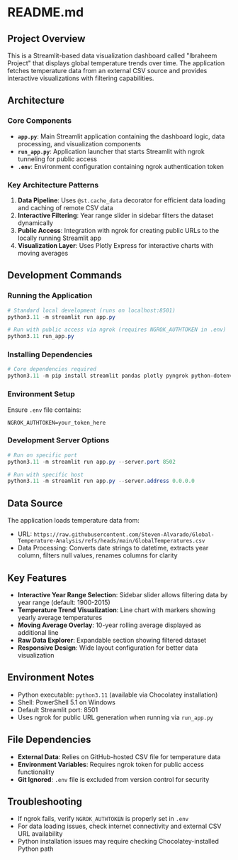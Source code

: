 # README.md

## Project Overview

This is a Streamlit-based data visualization dashboard called "Ibraheem Project" that displays global temperature trends over time. The application fetches temperature data from an external CSV source and provides interactive visualizations with filtering capabilities.

## Architecture

### Core Components

- **`app.py`**: Main Streamlit application containing the dashboard logic, data processing, and visualization components
- **`run_app.py`**: Application launcher that starts Streamlit with ngrok tunneling for public access
- **`.env`**: Environment configuration containing ngrok authentication token

### Key Architecture Patterns

1. **Data Pipeline**: Uses `@st.cache_data` decorator for efficient data loading and caching of remote CSV data
2. **Interactive Filtering**: Year range slider in sidebar filters the dataset dynamically
3. **Public Access**: Integration with ngrok for creating public URLs to the locally running Streamlit app
4. **Visualization Layer**: Uses Plotly Express for interactive charts with moving averages

## Development Commands

### Running the Application

```powershell
# Standard local development (runs on localhost:8501)
python3.11 -m streamlit run app.py

# Run with public access via ngrok (requires NGROK_AUTHTOKEN in .env)
python3.11 run_app.py
```

### Installing Dependencies

```powershell
# Core dependencies required
python3.11 -m pip install streamlit pandas plotly pyngrok python-dotenv
```

### Environment Setup

Ensure `.env` file contains:
```
NGROK_AUTHTOKEN=your_token_here
```

### Development Server Options

```powershell
# Run on specific port
python3.11 -m streamlit run app.py --server.port 8502

# Run with specific host
python3.11 -m streamlit run app.py --server.address 0.0.0.0
```

## Data Source

The application loads temperature data from:
- URL: `https://raw.githubusercontent.com/Steven-Alvarado/Global-Temperature-Analysis/refs/heads/main/GlobalTemperatures.csv`
- Data Processing: Converts date strings to datetime, extracts year column, filters null values, renames columns for clarity

## Key Features

- **Interactive Year Range Selection**: Sidebar slider allows filtering data by year range (default: 1900-2015)
- **Temperature Trend Visualization**: Line chart with markers showing yearly average temperatures
- **Moving Average Overlay**: 10-year rolling average displayed as additional line
- **Raw Data Explorer**: Expandable section showing filtered dataset
- **Responsive Design**: Wide layout configuration for better data visualization

## Environment Notes

- Python executable: `python3.11` (available via Chocolatey installation)
- Shell: PowerShell 5.1 on Windows
- Default Streamlit port: 8501
- Uses ngrok for public URL generation when running via `run_app.py`

## File Dependencies

- **External Data**: Relies on GitHub-hosted CSV file for temperature data
- **Environment Variables**: Requires ngrok token for public access functionality
- **Git Ignored**: `.env` file is excluded from version control for security

## Troubleshooting

- If ngrok fails, verify `NGROK_AUTHTOKEN` is properly set in `.env`
- For data loading issues, check internet connectivity and external CSV URL availability
- Python installation issues may require checking Chocolatey-installed Python path
